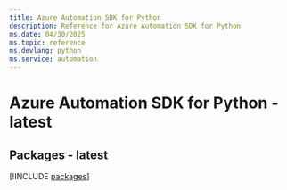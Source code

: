 ```yaml
---
title: Azure Automation SDK for Python
description: Reference for Azure Automation SDK for Python
ms.date: 04/30/2025
ms.topic: reference
ms.devlang: python
ms.service: automation
---
```

# Azure Automation SDK for Python - latest
## Packages - latest
[!INCLUDE [packages](automation-index.md)]